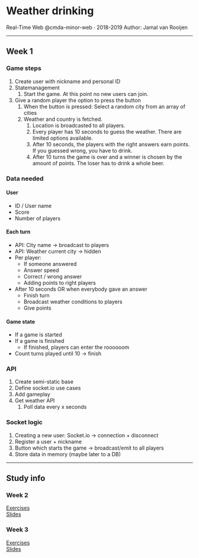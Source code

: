 # Weather drinking 
Real-Time Web @cmda-minor-web · 2018-2019
Author: Jamal van Rooijen

[rubric]: https://docs.google.com/spreadsheets/d/e/2PACX-1vSd1I4ma8R5mtVMyrbp6PA2qEInWiOialK9Fr2orD3afUBqOyvTg_JaQZ6-P4YGURI-eA7PoHT8TRge/pubhtml

--- 

## Week 1
### Game steps
1. Create user with nickname and personal ID
2. Statemanagement
   1. Start the game. At this point no new users can join.
3. Give a random player the option to press the button
   1. When the button is pressed: Select a random city from an array of cities
   2. Weather and country is fetched.
      1. Location is broadcasted to all players.
      2. Every player has 10 seconds to guess the weather. There are limited options available.
      3. After 10 seconds, the players with the right answers earn points. If you guessed wrong, you have to drink.
      4. After 10 turns the game is over and a winner is chosen by the amount of points. The loser has to drink a whole beer.

### Data needed
#### User
- ID / User name
- Score
- Number of players

#### Each turn
- API: City name -> broadcast to players
- API: Weather current city -> hidden
- Per player:
  - If someone answered
  - Answer speed
  - Correct / wrong answer
  - Adding points to right players
- After 10 seconds OR when everybody gave an answer
  - Finish turn
  - Broadcast weather conditions to players
  - Give points

#### Game state
- If a game is started
- If a game is finished
  - If finished, players can enter the roooooom
- Count turns played until 10 -> finish

### API
1. Create semi-static base
2. Define socket.io use cases
3. Add gameplay
4. Get weather API
   1. Poll data every x seconds

### Socket logic
1. Creating a new user: Socket.io -> connection + disconnect
2. Register a user + nickname
3. Button which starts the game -> broadcast/emit to all players
4. Store data in memory (maybe later to a DB)

---

## Study info
### Week 2
[Exercises](https://github.com/cmda-minor-web/real-time-web-1819/blob/master/week-2.md)    
[Slides](https://docs.google.com/presentation/d/1woKoY59D8Zcttna0FzfNjEtGtT8oXWi9b5LYlukRISM/edit?usp=sharing)

### Week 3
[Exercises](https://github.com/cmda-minor-web/real-time-web-1819/blob/master/week-3.md)  
[Slides](https://docs.google.com/presentation/d/1SHofRYg87bhdqhv7DQb_HZMbW7Iq1PtqxpdtZHMbMmk/edit?usp=sharing)